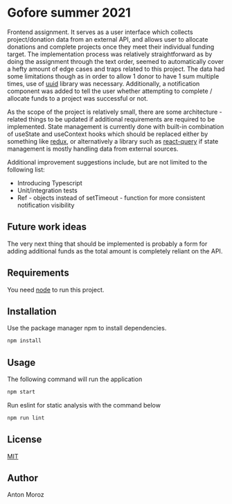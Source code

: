 # Gofore summer 2021

Frontend assignment. It serves as a user interface which collects project/donation data from an external API, and allows user to allocate donations and complete projects once they meet their individual funding target. The implementation process was relatively straightforward as by doing the assignment through the text order, seemed to automatically cover a hefty amount of edge cases and traps related to this project. The data had some limitations though as in order to allow 1 donor to have 1 sum multiple times, use of [uuid](https://www.npmjs.com/package/uuid) library was necessary. Additionally, a notification component was added to tell the user whether attempting to complete / allocate funds to a project was successful or not.

As the scope of the project is relatively small, there are some architecture - related things to be updated if additional requirements are required to be implemented. State management is currently done with built-in combination of useState and useContext hooks which should be replaced either by something like [redux](https://redux.js.org/), or alternatively a library such as [react-query](https://react-query.tanstack.com/) if state management is mostly handling data from external sources.

Additional improvement suggestions include, but are not limited to the following list:
- Introducing Typescript
- Unit/integration tests
- Ref - objects instead of setTimeout - function for more consistent notification visibility

## Future work ideas
The very next thing that should be implemented is probably a form for adding additional funds as the total amount is completely reliant on the API.

## Requirements

You need [node](https://nodejs.org/en/) to run this project.

## Installation

Use the package manager npm to install dependencies.

```bash
npm install
```

## Usage

The following command will run the application

```bash
npm start
```

Run eslint for static analysis with the command below
```bash
npm run lint
```

## License
[MIT](https://choosealicense.com/licenses/mit/)

## Author
Anton Moroz